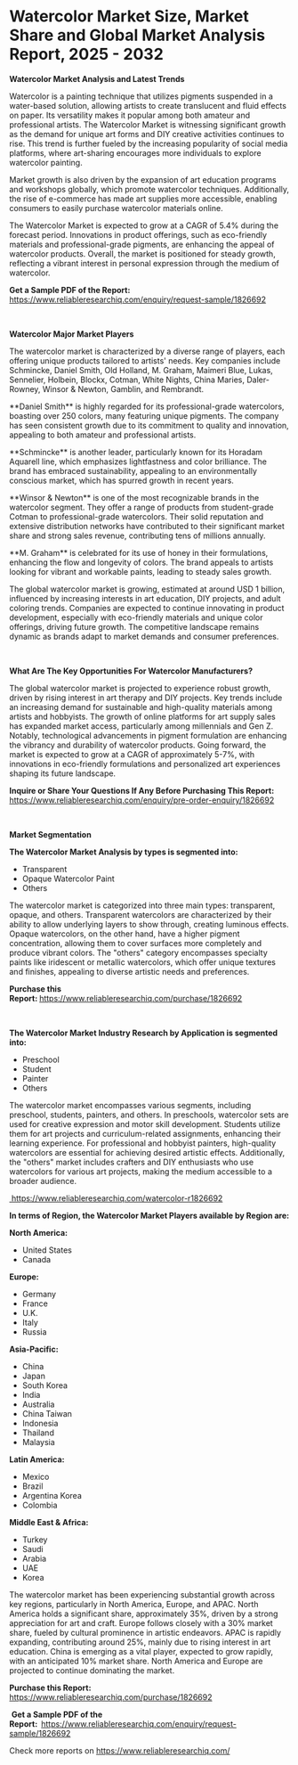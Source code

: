 <p><h1>Watercolor Market Size, Market Share and Global Market Analysis Report, 2025 - 2032</h1></p><p><strong>Watercolor Market Analysis and Latest Trends</strong></p>
<p><p>Watercolor is a painting technique that utilizes pigments suspended in a water-based solution, allowing artists to create translucent and fluid effects on paper. Its versatility makes it popular among both amateur and professional artists. The Watercolor Market is witnessing significant growth as the demand for unique art forms and DIY creative activities continues to rise. This trend is further fueled by the increasing popularity of social media platforms, where art-sharing encourages more individuals to explore watercolor painting.</p><p>Market growth is also driven by the expansion of art education programs and workshops globally, which promote watercolor techniques. Additionally, the rise of e-commerce has made art supplies more accessible, enabling consumers to easily purchase watercolor materials online. </p><p>The Watercolor Market is expected to grow at a CAGR of 5.4% during the forecast period. Innovations in product offerings, such as eco-friendly materials and professional-grade pigments, are enhancing the appeal of watercolor products. Overall, the market is positioned for steady growth, reflecting a vibrant interest in personal expression through the medium of watercolor.</p></p>
<p><strong>Get a Sample PDF of the Report:&nbsp;</strong> <a href="https://www.reliableresearchiq.com/enquiry/request-sample/1826692?utm_campaign=2384&utm_medium=2&utm_source=Github&utm_content=ia&utm_term=04042025&utm_id=watercolor">https://www.reliableresearchiq.com/enquiry/request-sample/1826692</a></p>
<p>&nbsp;</p>
<p><strong>Watercolor Major Market Players</strong></p>
<p><p>The watercolor market is characterized by a diverse range of players, each offering unique products tailored to artists' needs. Key companies include Schmincke, Daniel Smith, Old Holland, M. Graham, Maimeri Blue, Lukas, Sennelier, Holbein, Blockx, Cotman, White Nights, China Maries, Daler-Rowney, Winsor & Newton, Gamblin, and Rembrandt.</p><p>**Daniel Smith** is highly regarded for its professional-grade watercolors, boasting over 250 colors, many featuring unique pigments. The company has seen consistent growth due to its commitment to quality and innovation, appealing to both amateur and professional artists.</p><p>**Schmincke** is another leader, particularly known for its Horadam Aquarell line, which emphasizes lightfastness and color brilliance. The brand has embraced sustainability, appealing to an environmentally conscious market, which has spurred growth in recent years.</p><p>**Winsor & Newton** is one of the most recognizable brands in the watercolor segment. They offer a range of products from student-grade Cotman to professional-grade watercolors. Their solid reputation and extensive distribution networks have contributed to their significant market share and strong sales revenue, contributing tens of millions annually.</p><p>**M. Graham** is celebrated for its use of honey in their formulations, enhancing the flow and longevity of colors. The brand appeals to artists looking for vibrant and workable paints, leading to steady sales growth.</p><p>The global watercolor market is growing, estimated at around USD 1 billion, influenced by increasing interests in art education, DIY projects, and adult coloring trends. Companies are expected to continue innovating in product development, especially with eco-friendly materials and unique color offerings, driving future growth. The competitive landscape remains dynamic as brands adapt to market demands and consumer preferences.</p></p>
<p>&nbsp;</p>
<p><strong>What Are The Key Opportunities For Watercolor Manufacturers?</strong></p>
<p><p>The global watercolor market is projected to experience robust growth, driven by rising interest in art therapy and DIY projects. Key trends include an increasing demand for sustainable and high-quality materials among artists and hobbyists. The growth of online platforms for art supply sales has expanded market access, particularly among millennials and Gen Z. Notably, technological advancements in pigment formulation are enhancing the vibrancy and durability of watercolor products. Going forward, the market is expected to grow at a CAGR of approximately 5-7%, with innovations in eco-friendly formulations and personalized art experiences shaping its future landscape.</p></p>
<p><strong>Inquire or Share Your Questions If Any Before Purchasing This Report:</strong> <a href="https://www.reliableresearchiq.com/enquiry/pre-order-enquiry/1826692?utm_campaign=2384&utm_medium=2&utm_source=Github&utm_content=ia&utm_term=04042025&utm_id=watercolor">https://www.reliableresearchiq.com/enquiry/pre-order-enquiry/1826692</a></p>
<p>&nbsp;</p>
<p><strong>Market Segmentation</strong></p>
<p><strong>The Watercolor Market Analysis by types is segmented into:</strong></p>
<p><ul><li>Transparent</li><li>Opaque Watercolor Paint</li><li>Others</li></ul></p>
<p><p>The watercolor market is categorized into three main types: transparent, opaque, and others. Transparent watercolors are characterized by their ability to allow underlying layers to show through, creating luminous effects. Opaque watercolors, on the other hand, have a higher pigment concentration, allowing them to cover surfaces more completely and produce vibrant colors. The "others" category encompasses specialty paints like iridescent or metallic watercolors, which offer unique textures and finishes, appealing to diverse artistic needs and preferences.</p></p>
<p><strong>Purchase this Report:&nbsp;</strong><a href="https://www.reliableresearchiq.com/purchase/1826692?utm_campaign=2384&utm_medium=2&utm_source=Github&utm_content=ia&utm_term=04042025&utm_id=watercolor">https://www.reliableresearchiq.com/purchase/1826692</a></p>
<p>&nbsp;</p>
<p><strong>The Watercolor Market Industry Research by Application is segmented into:</strong></p>
<p><ul><li>Preschool</li><li>Student</li><li>Painter</li><li>Others</li></ul></p>
<p><p>The watercolor market encompasses various segments, including preschool, students, painters, and others. In preschools, watercolor sets are used for creative expression and motor skill development. Students utilize them for art projects and curriculum-related assignments, enhancing their learning experience. For professional and hobbyist painters, high-quality watercolors are essential for achieving desired artistic effects. Additionally, the "others" market includes crafters and DIY enthusiasts who use watercolors for various art projects, making the medium accessible to a broader audience.</p></p>
<p><a href="https://www.reliableresearchiq.com/watercolor-r1826692?utm_campaign=2384&utm_medium=2&utm_source=Github&utm_content=ia&utm_term=04042025&utm_id=watercolor">&nbsp;https://www.reliableresearchiq.com/watercolor-r1826692</a></p>
<p><strong>In terms of Region, the Watercolor Market Players available by Region are:</strong></p>
<p>
    <p> <strong> North America: </strong>
        <ul>
            <li>United States</li>
            <li>Canada</li>
        </ul>
        </p> 
    <p> <strong> Europe: </strong>
        <ul>
            <li>Germany</li>
            <li>France</li>
            <li>U.K.</li>
            <li>Italy</li>
            <li>Russia</li>
        </ul>
        </p> 
    <p> <strong> Asia-Pacific: </strong>
        <ul>
            <li>China</li>
            <li>Japan</li>
            <li>South Korea</li>
            <li>India</li>
            <li>Australia</li>
            <li>China Taiwan</li>
            <li>Indonesia</li>
            <li>Thailand</li>
            <li>Malaysia</li>
        </ul>
        </p> 
    <p> <strong> Latin America: </strong>
        <ul>
            <li>Mexico</li>
            <li>Brazil</li>
            <li>Argentina Korea</li>
            <li>Colombia</li>
        </ul>
        </p> 
    <p> <strong> Middle East & Africa: </strong>
        <ul>
            <li>Turkey</li>
            <li>Saudi</li>
            <li>Arabia</li>
            <li>UAE</li>
            <li>Korea</li>
        </ul>
    </p>
    </p>
<p><p>The watercolor market has been experiencing substantial growth across key regions, particularly in North America, Europe, and APAC. North America holds a significant share, approximately 35%, driven by a strong appreciation for art and craft. Europe follows closely with a 30% market share, fueled by cultural prominence in artistic endeavors. APAC is rapidly expanding, contributing around 25%, mainly due to rising interest in art education. China is emerging as a vital player, expected to grow rapidly, with an anticipated 10% market share. North America and Europe are projected to continue dominating the market.</p></p>
<p><strong>Purchase this Report: </strong><a href="https://www.reliableresearchiq.com/purchase/1826692?utm_campaign=2384&utm_medium=2&utm_source=Github&utm_content=ia&utm_term=04042025&utm_id=watercolor">https://www.reliableresearchiq.com/purchase/1826692</a></p>
<p>&nbsp;<strong>Get a Sample PDF of the Report:&nbsp;&nbsp;</strong><a href="https://www.reliableresearchiq.com/enquiry/request-sample/1826692?utm_campaign=2384&utm_medium=2&utm_source=Github&utm_content=ia&utm_term=04042025&utm_id=watercolor">https://www.reliableresearchiq.com/enquiry/request-sample/1826692</a></p>
<p><strong></strong></p>
<p>Check more reports on <a href="https://www.reliableresearchiq.com/?utm_campaign=2384&utm_medium=2&utm_source=Github&utm_content=ia&utm_term=04042025&utm_id=watercolor">https://www.reliableresearchiq.com/</a></p>